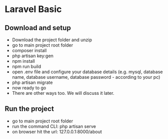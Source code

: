 # Laravel Basic

## Download and setup
- Download the project folder and unzip
- go to main project root folder
- composer install
- php artisan key:gen
- npm install
- npm run build
- open .env file and configure your database details (e.g. mysql, database name, database username, database password - according to your pc)
- php artisan migrate
- now ready to go
- There are other ways too. We will discuss it later.

## Run the project
- go to main project root folder
- run the command CLI: php artisan serve
- on browser hit the url: 127.0.0.1:8000/about
